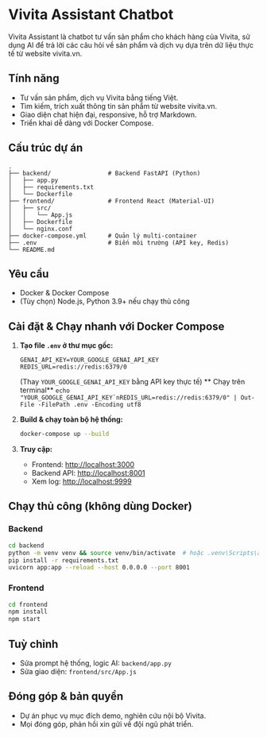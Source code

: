 # Vivita Assistant Chatbot

Vivita Assistant là chatbot tư vấn sản phẩm cho khách hàng của Vivita, sử dụng AI để trả lời các câu hỏi về sản phẩm và dịch vụ dựa trên dữ liệu thực tế từ website vivita.vn.

## Tính năng

- Tư vấn sản phẩm, dịch vụ Vivita bằng tiếng Việt.
- Tìm kiếm, trích xuất thông tin sản phẩm từ website vivita.vn.
- Giao diện chat hiện đại, responsive, hỗ trợ Markdown.
- Triển khai dễ dàng với Docker Compose.

## Cấu trúc dự án

```
.
├── backend/                # Backend FastAPI (Python)
│   ├── app.py
│   ├── requirements.txt
│   └── Dockerfile
├── frontend/               # Frontend React (Material-UI)
│   ├── src/
│   │   └── App.js
│   ├── Dockerfile
│   └── nginx.conf
├── docker-compose.yml      # Quản lý multi-container
├── .env                    # Biến môi trường (API key, Redis)
└── README.md
```

## Yêu cầu

- Docker & Docker Compose
- (Tùy chọn) Node.js, Python 3.9+ nếu chạy thủ công

## Cài đặt & Chạy nhanh với Docker Compose

1. **Tạo file `.env` ở thư mục gốc:**

   ```env
   GENAI_API_KEY=YOUR_GOOGLE_GENAI_API_KEY
   REDIS_URL=redis://redis:6379/0
   ```

   (Thay `YOUR_GOOGLE_GENAI_API_KEY` bằng API key thực tế)
   ** Chạy trên terminal**
   `` echo "YOUR_GOOGLE_GENAI_API_KEY`nREDIS_URL=redis://redis:6379/0" | Out-File -FilePath .env -Encoding utf8 ``

2. **Build & chạy toàn bộ hệ thống:**

   ```bash
   docker-compose up --build
   ```

3. **Truy cập:**
   - Frontend: [http://localhost:3000](http://localhost:3000)
   - Backend API: [http://localhost:8001](http://localhost:8001)
   - Xem log: [http://localhost:9999](http://localhost:9999)

## Chạy thủ công (không dùng Docker)

### Backend

```bash
cd backend
python -m venv venv && source venv/bin/activate  # hoặc .venv\Scripts\activate trên Windows
pip install -r requirements.txt
uvicorn app:app --reload --host 0.0.0.0 --port 8001
```

### Frontend

```bash
cd frontend
npm install
npm start
```

## Tuỳ chỉnh

- Sửa prompt hệ thống, logic AI: `backend/app.py`
- Sửa giao diện: `frontend/src/App.js`

## Đóng góp & bản quyền

- Dự án phục vụ mục đích demo, nghiên cứu nội bộ Vivita.
- Mọi đóng góp, phản hồi xin gửi về đội ngũ phát triển.
